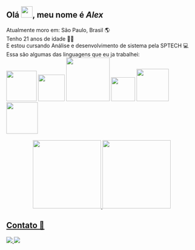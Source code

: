 <div>
 <h2>Olá <img src="https://cdn.jsdelivr.net/gh/devicons/devicon/icons/github/github-original.svg" width="30px" />,
 meu nome é <b><i>Alex</i></b></h2>
 Atualmente moro em: São Paulo, Brasil 🌎<br>
 Tenho 21 anos de idade 🧑🏼<br>
 E estou cursando Análise e desenvolvimento de sistema pela SPTECH 💻<br>
</div>

<div>
    Essa são algumas das linguagens que eu ja trabalhei: <br>
    <img src="https://img.shields.io/badge/HTML5-E34F26?style=for-the-badge&logo=html5&logoColor=white" width="80px"/>
    <img src="https://img.shields.io/badge/CSS3-1572B6?style=for-the-badge&logo=css3&logoColor=white" width="70px"/>
    <img src="https://img.shields.io/badge/JavaScript-323330?style=for-the-badge&logo=javascript&logoColor=F7DF1E" width="115px"/>
    <img src="https://img.shields.io/badge/PHP-777BB4?style=for-the-badge&logo=php&logoColor=white" width="63px"/> 
    <img src="https://img.shields.io/badge/Node.js-43853D?style=for-the-badge&logo=node.js&logoColor=white" width="85px">
    <img src="https://img.shields.io/badge/MySQL-00000F?style=for-the-badge&logo=mysql&logoColor=white" width="83px"/>
</div>

<br> 
<div align="center">
  <a href="https://github.com/AlexSoftW">
  <img height="180em" src="https://github-readme-stats.vercel.app/api?username=AlexSoftW&show_icons=true&theme=tokyonight&include_all_commits=true&count_private=true"/>
  <img height="180em" src="https://github-readme-stats.vercel.app/api/top-langs/?username=AlexSoftW&layout=compact&langs_count=7&theme=tokyonight"/>
</div>

<h2>Contato 📩</h2>
<div>
 <a href="mailto:1alex.contato@gmail.com">
  <img src="https://img.shields.io/badge/Gmail-D14836?style=for-the-badge&logo=gmail&logoColor=white">
 </a>
 <a href="https://www.linkedin.com/in/alex-silva-32a43620b/">
  <img src="https://img.shields.io/badge/LinkedIn-0077B5?style=for-the-badge&logo=linkedin&logoColor=white">
 </a>   
 <div>


